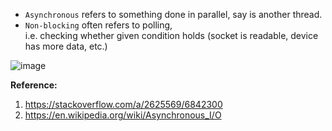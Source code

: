 - `Asynchronous` refers to something done in parallel, say is another thread.
- `Non-blocking` often refers to polling,  
i.e. checking whether given condition holds (socket is readable, device has more data, etc.)  

![image](https://user-images.githubusercontent.com/26399543/148696110-39934a92-537d-4006-9734-28d3a245d7ef.png)  


**Reference:**  
1. https://stackoverflow.com/a/2625569/6842300
2. https://en.wikipedia.org/wiki/Asynchronous_I/O

